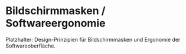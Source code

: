 # Bildschirmmasken / Softwareergonomie

Platzhalter: Design-Prinzipien für Bildschirmmasken und Ergonomie der Softwareoberfläche.
